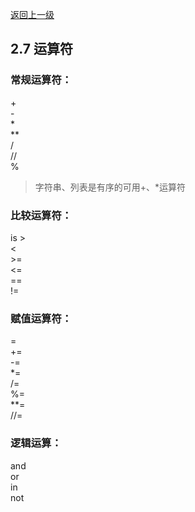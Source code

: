 [返回上一级](README.md)
## 2.7 运算符
### 常规运算符：  
\+  
\-  
\*  
\**  
/  
//  
%  
> 字符串、列表是有序的可用+、*运算符  


### 比较运算符：
is
\>  
\<    
\>=  
\<=  
\==  
\!=  

### 赋值运算符：  
\=  
\+=  
\-=  
\*=  
\/=  
\%=  
\**=  
\//=    

### 逻辑运算：
and  
or  
in  
not   
